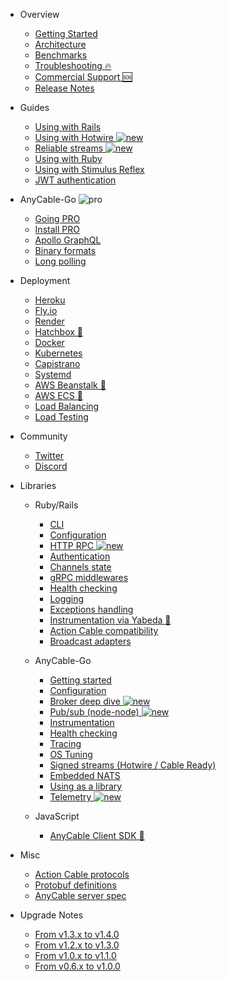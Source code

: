<!-- markdownlint-disable -->

* Overview
  * [Getting Started](/getting_started.md)
  * [Architecture](/architecture.md)
  * [Benchmarks](/benchmarks.md)
  * [Troubleshooting 🔥](/troubleshooting.md)
  * [Commercial Support 🆘](https://anycable.io/#custom-solutions)
  * [Release Notes](/release_notes.md)

* Guides
  * [Using with Rails](/rails/getting_started.md)
  * [Using with Hotwire <img class='pro-badge' src='/assets/new.svg' alt='new' />](/guides/hotwire.md)
  * [Reliable streams <img class='pro-badge' src='/assets/new.svg' alt='new' />](/anycable-go/reliable_streams.md)
  * [Using with Ruby](/ruby/non_rails.md)
  * [Using with Stimulus Reflex](/rails/stimulus_reflex.md)
  * [JWT authentication](/anycable-go/jwt_identification.md)

* AnyCable-Go <img class='pro-badge' src='/assets/pro.svg' alt='pro' />
  * [Going PRO](/pro.md)
  * [Install PRO](/pro/install.md)
  * [Apollo GraphQL](/anycable-go/apollo.md)
  * [Binary formats](/anycable-go/binary_formats.md)
  * [Long polling](/anycable-go/long_polling.md)

* Deployment
  * [Heroku](/deployment/heroku.md)
  * [Fly.io](/deployment/fly.md)
  * [Render](/deployment/render.md)
  * <a rel="noopener" href="https://hatchbox.relationkit.io/articles/12-does-hatchbox-support-anycable" target="_blank">Hatchbox 🔗</a>
  * [Docker](/deployment/docker.md)
  * [Kubernetes](/deployment/kubernetes.md)
  * [Capistrano](/deployment/capistrano.md)
  * [Systemd](/deployment/systemd.md)
  * <a rel="noopener" href="https://jetrockets.com/blog/scaling-rails-docker-aws-beanstalk" target="_blank">AWS Beanstalk 🔗</a>
  * <a rel="noopener" href="https://medium.com/expsoftwareengineering/deploying-ruby-on-rails-with-anycable-using-docker-ecs-80f0da2051ba" target="_blank">AWS ECS 🔗</a>
  * [Load Balancing](/deployment/load_balancing.md)
  * [Load Testing](/deployment/load_testing.md)

* Community
  * [Twitter](https://twitter.com/any_cable)
  * [Discord](https://discord.com/channels/629472241427415060/944842112862670878)

* Libraries
  * Ruby/Rails
    * [CLI](/ruby/cli.md)
    * [Configuration](/ruby/configuration.md)
    * [HTTP RPC <img class='pro-badge' src='/assets/new.svg' alt='new' />](/ruby/http_rpc.md)
    * [Authentication](/rails/authentication.md)
    * [Channels state](/rails/channels_state.md)
    * [gRPC middlewares](/ruby/middlewares.md)
    * [Health checking](/ruby/health_checking.md)
    * [Logging](/ruby/logging.md)
    * [Exceptions handling](/ruby/exceptions.md)
    * <a rel="noopener" href="https://github.com/yabeda-rb/yabeda-anycable" target="_blank">Instrumentation via Yabeda 🔗</a>
    * [Action Cable compatibility](/rails/compatibility.md)
    * [Broadcast adapters](/ruby/broadcast_adapters.md)

  * AnyCable-Go
    * [Getting started](/anycable-go/getting_started.md)
    * [Configuration](/anycable-go/configuration.md)
    * [Broker deep dive <img class='pro-badge' src='/assets/new.svg' alt='new' />](/anycable-go/broker.md)
    * [Pub/sub (node-node) <img class='pro-badge' src='/assets/new.svg' alt='new' />](/anycable-go/pubsub.md)
    * [Instrumentation](/anycable-go/instrumentation.md)
    * [Health checking](/anycable-go/health_checking.md)
    * [Tracing](/anycable-go/tracing.md)
    * [OS Tuning](/anycable-go/os_tuning.md)
    * [Signed streams (Hotwire / Cable Ready)](/anycable-go/signed_streams.md)
    * [Embedded NATS](/anycable-go/embedded_nats.md)
    * [Using as a library](/anycable-go/library.md)
    * [Telemetry <img class='pro-badge' src='/assets/new.svg' alt='new' />](/anycable-go/telemetry.md)

  * JavaScript
    * <a rel="noopener" href="https://github.com/anycable/anycable-client" target="_blank">AnyCable Client SDK 🔗</a>

* Misc
  * [Action Cable protocols](/misc/action_cable_protocol.md)
  * [Protobuf definitions](/misc/rpc_proto.md)
  * [AnyCable server spec](/misc/how_to_anycable_server.md)

* Upgrade Notes
  * [From v1.3.x to v1.4.0](/upgrade-notes/1_3_0_to_1_4_0.md)
  * [From v1.2.x to v1.3.0](/upgrade-notes/1_2_0_to_1_3_0.md)
  * [From v1.0.x to v1.1.0](/upgrade-notes/1_0_0_to_1_1_0.md)
  * [From v0.6.x to v1.0.0](/upgrade-notes/0_6_0_to_1_0_0.md)

